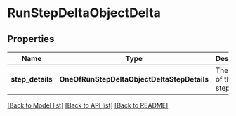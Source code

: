 # RunStepDeltaObjectDelta

## Properties
Name | Type | Description | Notes
------------ | ------------- | ------------- | -------------
**step_details** | **OneOfRunStepDeltaObjectDeltaStepDetails** | The details of the run step. | [optional] 

[[Back to Model list]](../README.md#documentation-for-models) [[Back to API list]](../README.md#documentation-for-api-endpoints) [[Back to README]](../README.md)

